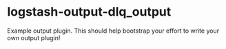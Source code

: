# logstash-output-dlq_output
Example output plugin. This should help bootstrap your effort to write your own output plugin!
